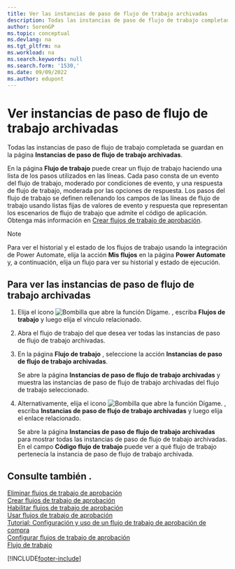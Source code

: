 ```yaml
---
title: Ver las instancias de paso de flujo de trabajo archivadas
description: Todas las instancias de paso de flujo de trabajo completadas se guardan en la página Instancias de paso de flujo de trabajo archivadas. Cada paso consta de un evento de flujo de trabajo y una respuesta de flujo de trabajo.
author: SorenGP
ms.topic: conceptual
ms.devlang: na
ms.tgt_pltfrm: na
ms.workload: na
ms.search.keywords: null
ms.search.form: '1530,'
ms.date: 09/09/2022
ms.author: edupont
---
```

# <a name="view-archived-workflow-step-instances"></a><a name="view-archived-workflow-step-instances"></a><a name="view-archived-workflow-step-instances"></a>Ver instancias de paso de flujo de trabajo archivadas

Todas las instancias de paso de flujo de trabajo completada se guardan en la página **Instancias de paso de flujo de trabajo archivadas**.  

En la página **Flujo de trabajo** puede crear un flujo de trabajo haciendo una lista de los pasos utilizados en las líneas. Cada paso consta de un evento del flujo de trabajo, moderado por condiciones de evento, y una respuesta de flujo de trabajo, moderada por las opciones de respuesta. Los pasos del flujo de trabajo se definen rellenando los campos de las líneas de flujo de trabajo usando listas fijas de valores de evento y respuesta que representan los escenarios de flujo de trabajo que admite el código de aplicación. Obtenga más información en [Crear flujos de trabajo de aprobación](across-how-to-create-workflows.md).  

> [!NOTE]
> Para ver el historial y el estado de los flujos de trabajo usando la integración de Power Automate, elija la acción **Mis flujos** en la página **Power Automate** y, a continuación, elija un flujo para ver su historial y estado de ejecución.

## <a name="to-view-archived-workflow-step-instances"></a><a name="to-view-archived-workflow-step-instances"></a><a name="to-view-archived-workflow-step-instances"></a>Para ver las instancias de paso de flujo de trabajo archivadas

1. Elija el icono ![Bombilla que abre la función Dígame.](media/ui-search/search_small.png "Dígame qué desea hacer") , escriba **Flujos de trabajo** y luego elija el vínculo relacionado.  
2. Abra el flujo de trabajo del que desea ver todas las instancias de paso de flujo de trabajo archivadas.  
3. En la página **Flujo de trabajo** , seleccione la acción **Instancias de paso de flujo de trabajo archivadas**.  

   Se abre la página **Instancias de paso de flujo de trabajo archivadas** y muestra las instancias de paso de flujo de trabajo archivadas del flujo de trabajo seleccionado.  
4. Alternativamente, elija el icono ![Bombilla que abre la función Dígame.](media/ui-search/search_small.png "Dígame qué desea hacer") , escriba **Instancias de paso de flujo de trabajo archivadas** y luego elija el enlace relacionado.  

   Se abre la página **Instancias de paso de flujo de trabajo archivadas** para mostrar todas las instancias de paso de flujo de trabajo archivadas. En el campo **Código flujo de trabajo** puede ver a qué flujo de trabajo pertenecía la instancia de paso de flujo de trabajo archivada.  

## <a name="see-also"></a><a name="see-also"></a><a name="see-also"></a>Consulte también .

[Eliminar flujos de trabajo de aprobación](across-how-to-delete-workflows.md)  
[Crear flujos de trabajo de aprobación](across-how-to-create-workflows.md)  
[Habilitar flujos de trabajo de aprobación](across-how-to-enable-workflows.md)  
[Usar flujos de trabajo de aprobación](across-use-workflows.md)  
[Tutorial: Configuración y uso de un flujo de trabajo de aprobación de compra](walkthrough-setting-up-and-using-a-purchase-approval-workflow.md)  
[Configurar flujos de trabajo de aprobación](across-set-up-workflows.md)  
[Flujo de trabajo](across-workflow.md)

[!INCLUDE[footer-include](includes/footer-banner.md)]
